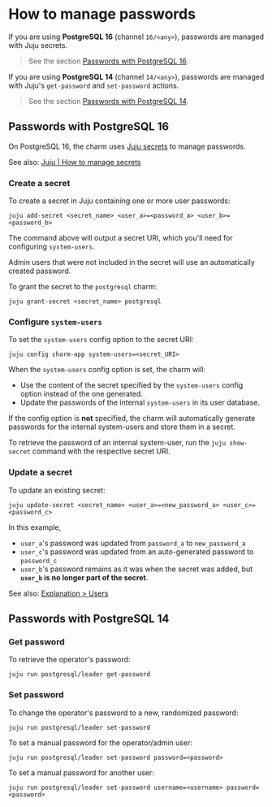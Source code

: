 # How to manage passwords

If you are using **PostgreSQL 16** (channel `16/<any>`), passwords are managed with Juju secrets.
> See the section [Passwords with PostgreSQL 16](#passwords-with-postgresql-16).

If you are using **PostgreSQL 14** (channel `14/<any>`), passwords are managed with Juju's `get-password` and `set-password` actions.
> See the section [Passwords with PostgreSQL 14](#passwords-with-postgresql-14).

## Passwords with PostgreSQL 16

On PostgreSQL 16, the charm uses [Juju secrets](https://documentation.ubuntu.com/juju/latest/reference/secret/#secret) to manage passwords.

See also: [Juju | How to manage secrets](https://documentation.ubuntu.com/juju/latest/howto/manage-secrets/#manage-secrets)

### Create a secret
To create a secret in Juju containing one or more user passwords:
```
juju add-secret <secret_name> <user_a>=<password_a> <user_b>=<password_b>
```

The command above will output a secret URI, which you'll need for configuring `system-users`.

Admin users that were not included in the secret will use an automatically created password.

To grant the secret to the `postgresql` charm:
```
juju grant-secret <secret_name> postgresql
```

### Configure `system-users`
To set the `system-users` config option to the secret URI:
```
juju config charm-app system-users=<secret_URI>
```

When the `system-users` config option is set, the charm will:
* Use the content of the secret specified by the `system-users` config option instead of the one generated.
* Update the passwords of the internal `system-users` in its user database.

If the config option is **not** specified, the charm will automatically generate passwords for the internal system-users and store them in a secret.

To retrieve the password of an internal system-user, run the `juju show-secret` command with the respective secret URI.

### Update a secret
To update an existing secret:
```
juju update-secret <secret_name> <user_a>=<new_password_a> <user_c>=<password_c>
```
In this example,
* `user_a`'s password was updated from `password_a` to `new_password_a`
* `user_c`'s password was updated from an auto-generated password to `password_c`
* `user_b`'s password remains as it was when the secret was added, but **`user_b` is no longer part of the secret**.

See also: [Explanation > Users](/explanation/users)

## Passwords with PostgreSQL 14

### Get password
To retrieve the operator's password:
```
juju run postgresql/leader get-password
```
### Set password
To change the operator's password to a new, randomized password:
```
juju run postgresql/leader set-password
```

To set a manual password for the operator/admin user:
```
juju run postgresql/leader set-password password=<password>
```

To set a manual password for another user:
```
juju run postgresql/leader set-password username=<username> password=<password>
```

